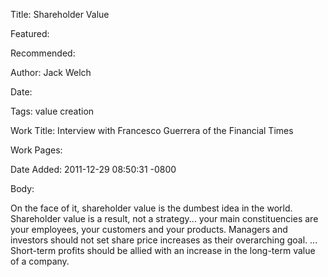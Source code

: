 Title: Shareholder Value

Featured: 

Recommended: 

Author: Jack Welch

Date: 

Tags: value creation

Work Title: Interview with Francesco Guerrera of the Financial Times

Work Pages:  

Date Added: 2011-12-29 08:50:31 -0800

Body:

On the face of it, shareholder value is the dumbest idea in the world. Shareholder value is a result, not a strategy... your main constituencies are your employees, your customers and your products. Managers and investors should not set share price increases as their overarching goal. ... Short-term profits should be allied with an increase in the long-term value of a company. 


